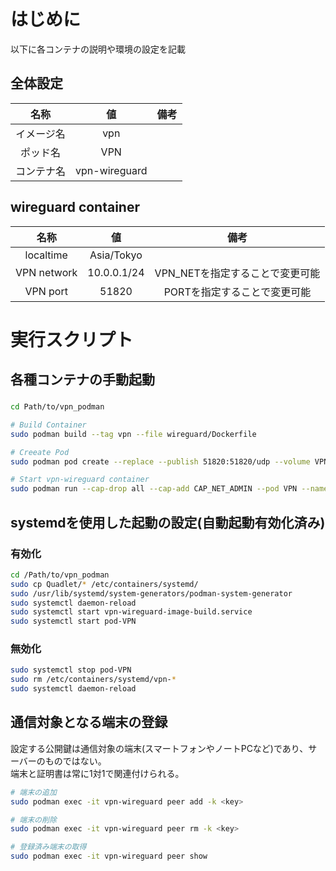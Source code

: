 # はじめに
以下に各コンテナの説明や環境の設定を記載

## 全体設定
|名称|値|備考|
|:-:|:-:|:-:|
|イメージ名|vpn||
|ポッド名|VPN||
|コンテナ名|vpn-wireguard|

## wireguard container
|名称|値|備考|
|:-:|:-:|:-:|
|localtime|Asia/Tokyo||
|VPN network|10.0.0.1/24|VPN_NETを指定することで変更可能|
|VPN port|51820|PORTを指定することで変更可能|

# 実行スクリプト

## 各種コンテナの手動起動
###
```bash
cd Path/to/vpn_podman

# Build Container
sudo podman build --tag vpn --file wireguard/Dockerfile

# Creeate Pod
sudo podman pod create --replace --publish 51820:51820/udp --volume VPN_:/usr/VPN --name VPN

# Start vpn-wireguard container
sudo podman run --cap-drop all --cap-add CAP_NET_ADMIN --pod VPN --name vpn-wireguard --detach --replace vpn
```

## systemdを使用した起動の設定(自動起動有効化済み)
### 有効化
```sh
cd /Path/to/vpn_podman
sudo cp Quadlet/* /etc/containers/systemd/
sudo /usr/lib/systemd/system-generators/podman-system-generator
sudo systemctl daemon-reload
sudo systemctl start vpn-wireguard-image-build.service
sudo systemctl start pod-VPN
```

### 無効化
```sh
sudo systemctl stop pod-VPN
sudo rm /etc/containers/systemd/vpn-*
sudo systemctl daemon-reload
```

## 通信対象となる端末の登録
設定する公開鍵は通信対象の端末(スマートフォンやノートPCなど)であり、サーバーのものではない。  
端末と証明書は常に1対1で関連付けられる。
```bash
# 端末の追加
sudo podman exec -it vpn-wireguard peer add -k <key>

# 端末の削除
sudo podman exec -it vpn-wireguard peer rm -k <key>

# 登録済み端末の取得
sudo podman exec -it vpn-wireguard peer show
```
